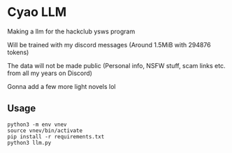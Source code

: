 # Cyao LLM
Making a llm for the hackclub ysws program

Will be trained with my discord messages (Around 1.5MiB with 294876 tokens)

The data will not be made public (Personal info, NSFW stuff, scam links etc. from all my years on Discord)

Gonna add a few more light novels lol

## Usage

```
python3 -m env vnev
source vnev/bin/activate
pip install -r requirements.txt
python3 llm.py
```
